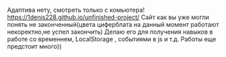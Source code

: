Адаптива нету, смотреть только с комьютера!
https://1denis228.github.io/unfinished-project/ Сайт как вы уже могли понять не законченный(цвета циферблата на данный момент работают некоректно,не успел закончить) Делаю его для получения навыков в работе со временнем, LocalStorage , событиями в js и т.д. Работы еще предстоит много)) 
